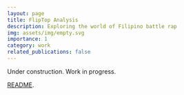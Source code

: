 ```yaml
---
layout: page
title: FlipTop Analysis
description: Exploring the world of Filipino battle rap
img: assets/img/empty.svg
importance: 1
category: work
related_publications: false
---
```


Under construction. Work in progress. 

[README](https://github.com/russluber/fliptop-analysis#readme).


